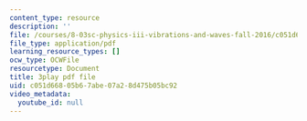 ```yaml
---
content_type: resource
description: ''
file: /courses/8-03sc-physics-iii-vibrations-and-waves-fall-2016/c051d66805b67abe07a28d475b05bc92_Dlhma3z57SA.pdf
file_type: application/pdf
learning_resource_types: []
ocw_type: OCWFile
resourcetype: Document
title: 3play pdf file
uid: c051d668-05b6-7abe-07a2-8d475b05bc92
video_metadata:
  youtube_id: null
---
```

